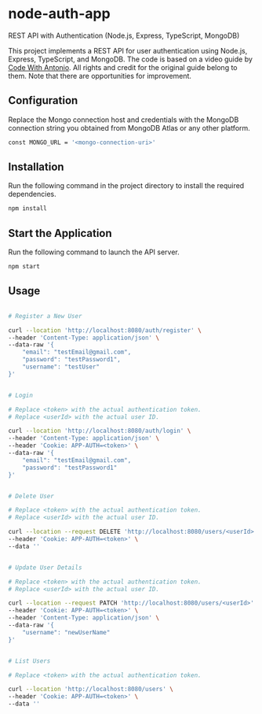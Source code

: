# node-auth-app

REST API with Authentication (Node.js, Express, TypeScript, MongoDB)

This project implements a REST API for user authentication using Node.js, Express, TypeScript, and MongoDB. The code is based on a video guide by [Code With Antonio](https://www.codewithantonio.com/projects/rest-api). All rights and credit for the original guide belong to them.
Note that there are opportunities for improvement.

## Configuration

Replace the Mongo connection host and credentials with the MongoDB connection string you obtained from MongoDB Atlas or any other platform.

```bash
const MONGO_URL = '<mongo-connection-uri>'
```

## Installation

Run the following command in the project directory to install the required dependencies.

```bash
npm install
```

## Start the Application

Run the following command to launch the API server.

```bash
npm start
```

## Usage

```bash

# Register a New User

curl --location 'http://localhost:8080/auth/register' \
--header 'Content-Type: application/json' \
--data-raw '{
    "email": "testEmail@gmail.com",
    "password": "testPassword1",
    "username": "testUser"
}'

```
```bash

# Login

# Replace <token> with the actual authentication token.
# Replace <userId> with the actual user ID.

curl --location 'http://localhost:8080/auth/login' \
--header 'Content-Type: application/json' \
--header 'Cookie: APP-AUTH=<token>' \
--data-raw '{
    "email": "testEmail@gmail.com",
    "password": "testPassword1"
}'

```
```bash

# Delete User

# Replace <token> with the actual authentication token.
# Replace <userId> with the actual user ID.

curl --location --request DELETE 'http://localhost:8080/users/<userId>' \
--header 'Cookie: APP-AUTH=<token>' \
--data ''

```
```bash

# Update User Details

# Replace <token> with the actual authentication token.
# Replace <userId> with the actual user ID.

curl --location --request PATCH 'http://localhost:8080/users/<userId>' \
--header 'Cookie: APP-AUTH=<token>' \
--header 'Content-Type: application/json' \
--data-raw '{
    "username": "newUserName"
}'

```
```bash

# List Users

# Replace <token> with the actual authentication token.

curl --location 'http://localhost:8080/users' \
--header 'Cookie: APP-AUTH=<token>' \
--data ''

```
